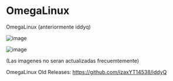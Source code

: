 # OmegaLinux
OmegaLinux (anteriormente iddyq)


![image](https://github.com/Ohjhas-Samsung-Galaxy-guy/omega-linux/assets/145921712/cb80e05d-45d3-4e1c-b412-076927d17574)


![image](https://github.com/Ohjhas-Samsung-Galaxy-guy/omega-linux/assets/145921712/0cbe0b51-d863-4db4-a904-dc3706f1b463)


(Las imagenes no seran actualizadas frecuemtemente)

OmegaLinux Old Releases: https://github.com/izaxYT14538/iddyQ
